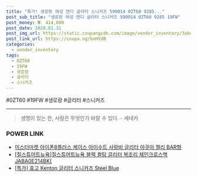 ```yaml
--- 
title: "특가! 생로랑 여성 앤디 글리터 스니커즈 590014 0ZT60 9285..." 
post_sub_title: "생로랑 여성 앤디 글리터 스니커즈 590014 0ZT60 9285 19FW" 
post_money: ₩. 414,000 
post_date: 2020.01.31 
post_img_url: https://static.coupangcdn.com/image/vendor_inventory/3abc/4b32f4e341ec83bdcda3c4c76f487ace402dab40866c826183191abf9999.jpg 
post_link_url: https://coupa.ng/bnHVdB 
categories: 
  - vendor_inventory 
tags: 
  - 0ZT60 
  - 19FW 
  - 생로랑 
  - 글리터 
  - 스니커즈 
--- 
```

  #0ZT60 #19FW #생로랑 #글리터 #스니커즈 
<hr> 

> 생명이 있는 한, 사람은 무엇인가 바랄 수 있다. - 세네카 


### POWER LINK

* <a href="https://blog.naver.com/fasyy4321/221786986192" target="_blank">미스터마켓 아이폰8플러스 케이스 아이수트 사랑비 글리터 아쿠아 젤리 BAR형</a>
* <a href="https://blog.naver.com/santokki14/221784044301" target="_blank">[질스튜어트뉴욕]질스튜어트뉴욕 블랙 퀼팅 글리터 복조리 체인크로스백 JABA0E214BK(</a>
* <a href="https://blog.naver.com/santokki14/221791117116" target="_blank">[특가] 휴고 Kenton 글리터 스니커즈 Steel Blue</a>
